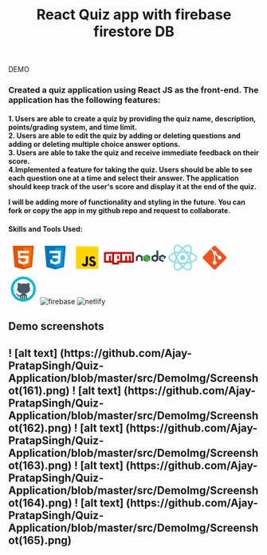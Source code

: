 <h1 align="center">React Quiz app with firebase firestore DB</h1>
 
 <p align="center"><br/>
 <p>DEMO</p>
     <a href="https://in-quiz-itive.netlify.app/"></a>
 </p>


<h3>Created a quiz application using React JS as the front-end. The
application has the following features:</h3>

<h4>1. Users are able to create a quiz by providing the quiz name, description,
points/grading system, and time limit.<br />
2. Users are able to edit the quiz by adding or deleting questions and
adding or deleting multiple choice answer options.<br />
3. Users are able to take the quiz and receive immediate feedback on their
score.<br />
4.Implemented a feature for taking the quiz. Users should be able to see each
question one at a time and select their answer. The application should keep track
of the user's score and display it at the end of the quiz.<br />

I will be adding more of functionality and styling in the future. You can fork or copy the app in my github repo and request to collaborate.</h4>




<h4>Skills and Tools Used: </h4>

<p align="left">
	<img style="margin: auto;" src="https://raw.githubusercontent.com/sachinverma53121/sachinverma53121/master/icons/html5.png" alt=html5 width="60" height="60"/> 
	<img style="margin: auto;" src="https://raw.githubusercontent.com/sachinverma53121/sachinverma53121/master/icons/css3.png" alt=css3 width="60" height="60"/> 
	
 <img style="margin: auto;" src="https://raw.githubusercontent.com/sachinverma53121/sachinverma53121/master/icons/js.png" alt=javascript width="60" height="60"/>

 <img style="margin: auto;" src="https://raw.githubusercontent.com/sachinverma53121/sachinverma53121/master/icons/npm.png" alt=npm width="60" height="60"/>
 <img style="margin: auto;" src="https://raw.githubusercontent.com/sachinverma53121/sachinverma53121/master/icons/node.png" alt=nodejs width="60" height="60"/>
 <img style="margin: auto;" src="https://raw.githubusercontent.com/sachinverma53121/sachinverma53121/master/icons/react.png" alt=react width="60" height="60"/>  
<img style="margin: auto;" src="https://raw.githubusercontent.com/sachinverma53121/sachinverma53121/master/icons/git.png" alt=git width="60" height="60"/>
<img style="margin: auto;" src="https://raw.githubusercontent.com/sachinverma53121/sachinverma53121/master/icons/github.png" alt=github width="60" height="60"/>
<img style="margin: auto;" src="https://yt3.ggpht.com/ytc/AAUvwni6auGZNOFo5PfYQUwW4mLmCMRJ1sHXqApbh_fwYw=s900-c-k-c0x00ffffff-no-rj" alt=firebase width="60" height="60"/>
<img style="margin: auto;" src="https://opencollective-production.s3.us-west-1.amazonaws.com/ff0a6e30-eab3-11e9-a22e-83df461207f7.png" alt=netlify width="60" height="60"/>
</p>

<h2> Demo screenshots <h2>
! [alt text] (https://github.com/Ajay-PratapSingh/Quiz-Application/blob/master/src/DemoImg/Screenshot(161).png)
! [alt text] (https://github.com/Ajay-PratapSingh/Quiz-Application/blob/master/src/DemoImg/Screenshot(162).png)
! [alt text] (https://github.com/Ajay-PratapSingh/Quiz-Application/blob/master/src/DemoImg/Screenshot(163).png)
! [alt text] (https://github.com/Ajay-PratapSingh/Quiz-Application/blob/master/src/DemoImg/Screenshot(164).png)
! [alt text] (https://github.com/Ajay-PratapSingh/Quiz-Application/blob/master/src/DemoImg/Screenshot(165).png)

